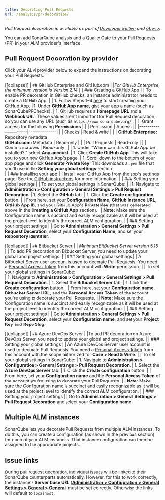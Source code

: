 ```yaml
---
title: Decorating Pull Requests
url: /analysis/pr-decoration/
---
```


_Pull Request decoration is available as part of [Developer Edition](https://redirect.sonarsource.com/editions/developer.html) and [above](https://www.sonarsource.com/plans-and-pricing/)._

You can add SonarQube analysis and a Quality Gate to your Pull Requests (PR) in your ALM provider's interface.

## Pull Request Decoration by provider

Click your ALM provider below to expand the instructions on decorating your Pull Requests.

[[collapse]]
| ## GitHub Enterprise  and GitHub.com
|
|*For GitHub Enterprise, the minimum version is Version 2.14*
|
| ### Creating a GitHub App
|
| To enable PR decoration in GitHub checks, an instance administrator needs to create a GitHub App:
|
| 1. Follow Steps 1–4 [here](https://developer.github.com/apps/building-github-apps/creating-a-github-app/) to start creating your GitHub App.
| 1. Under **GitHub App name**, give your app a name (such as SonarQubePRChecks).
| 1. GitHub requires a **Homepage URL** and a **Webhook URL**. These values aren't important for Pull Request decoration, so you can use any URL (such as `https://www.sonarqube.org/`).
| 1. Grant access for the following **Permissions**
|
|	| Permission          | Access       |
|	|---------------------|--------------|
|	| Checks              | Read & write |
|	| **GitHub Enterprise:** Repository metadata <br/> **GitHub.com:** Metadata | Read-only    |
|	| Pull Requests       | Read-only    |
|	| Commit statuses     | Read-only    |
|
| 1. Under "Where can this GitHub App be installed?," select **Any account**.
| 1. Click **Create GitHub App**. This will take you to your new GitHub App's page.
| 1. Scroll down to the bottom of your app page and click **Generate Private Key**. This downloads a `.pem` file that you'll use in the **Setting your global settings** section.  
|
| ### Installing your app 
|
| Install your GitHub App from the app's settings page. See the [GitHub instructions](https://developer.github.com/apps/installing-github-apps/) for more information.
|
| ### Setting your global settings
|
| To set your global settings in SonarQube:
|
| 1. Navigate to **Administration > Configuration > General Settings > Pull Request Decoration**.
| 1. Select the **GitHub** tab.
| 1. Click the **Create configuration** button.
|
| From here, set your **Configuration Name**, **GitHub Instance URL**, **GitHub App ID**, and your GitHub App's **Private Key** (that was generated above in the **Creating a GitHub App** section).
|
| **Note:** Make sure the Configuration name is succinct and easily recognizable as it will be used at the project level to identify the correct ALM configuration.
|
| ### Setting your project settings
|
| Go to **Administration > General Settings > Pull Request Decoration**, select your **Configuration Name**, and set your **Repository identifier**.

[[collapse]]
| ## Bitbucket Server
|
| *Minimum BitBucket Server version 5.15*
|
| To add PR decoration on Bitbucket Server, you need to update your global and project settings. 
|
| ### Setting your global settings
|
| A Bitbucket Server user account is used to decorate Pull Requests. You need a [Personal Access Token](https://confluence.atlassian.com/bitbucketserver0515/personal-access-tokens-961275199.html) from this account with **Write** permission.
| 
| To set your global settings in SonarQube:  
| 1. Navigate to **Administration > Configuration > General Settings > Pull Request Decoration**.
| 1. Select the **Bitbucket Server** tab.
| 1. Click the **Create configuration** button. 
|
| From here, set your  **Configuration name**, **Bitbucket Server URL**, and the **Personal Access Token** of the account you're using to decorate your Pull Requests.
|
| **Note:** Make sure the Configuration name is succinct and easily recognizable as it will be used at the project level to identify the correct ALM configuration.
|
| ### Setting your project settings
|
| Go to **Administration > General Settings > Pull Request Decoration**, select your **Configuration name**, and set your **Project Key** and **Repo Slug**.

[[collapse]]
| ## Azure DevOps Server
|
|To add PR decoration on Azure DevOps Server, you need to update your global and project settings. 
|
| ### Setting your global settings
|
| An Azure DevOps Server user account is used to decorate Pull Requests. You need a [Personal Access Token](https://docs.microsoft.com/en-us/azure/devops/organizations/accounts/use-personal-access-tokens-to-authenticate?view=tfs-2017&tabs=preview-page) from this account with the scope authorized for **Code > Read & Write**.
|
| To set your global settings in SonarQube:
| 1. Navigate to **Administration > Configuration > General Settings > Pull Request Decoration**.
| 1. Select the **Azure DevOps Server** tab.
| 1. Click the **Create configuration** button.
|
| From here, set your **Configuration name** and the **Personal Access Token** of the account you're using to decorate your Pull Requests.
|
| **Note:** Make sure the Configuration name is succinct and easily recognizable as it will be used at the project level to identify the correct ALM configuration.
|
| ### Setting your project settings
|
| Go to **Administration > General Settings > Pull Request Decoration** and select your **Configuration name**.

## Multiple ALM instances
SonarQube lets you decorate Pull Requests from multiple ALM instances. To do this, you can create a configuration (as shown in the previous section) for each of your ALM instances. That instance configuration can then be assigned to the appropriate projects. 

## Issue links
During pull request decoration, individual issues will be linked to their SonarQube counterparts automatically. However, for this to work correctly, the instance's **Server base URL** (**[Administration > Configuration > General Settings > General > General](/#sonarqube-admin#/admin/settings/)**) must be set correctly. Otherwise the links will default to `localhost`.
